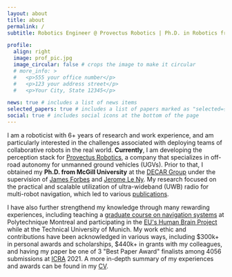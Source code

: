 ```yaml
---
layout: about
title: about
permalink: /
subtitle: Robotics Engineer @ Provectus Robotics | Ph.D. in Robotics from McGill University

profile:
  align: right
  image: prof_pic.jpg
  image_circular: false # crops the image to make it circular
  # more_info: >
  #   <p>555 your office number</p>
  #   <p>123 your address street</p>
  #   <p>Your City, State 12345</p>

news: true # includes a list of news items
selected_papers: true # includes a list of papers marked as "selected={true}"
social: true # includes social icons at the bottom of the page
---
```


I am a roboticist with 6+ years of research and work experience, and am particularly interested in the challenges associated with deploying teams of collaborative robots in the real world. **Currently**, I am developing the perception stack for [Provectus Robotics](https://www.rheinmetall.com/en/company/subsidiaries/provectus-robotics-solutions), a company that specializes in off-road autonomy for unmanned ground vehicles (UGVs). Prior to that, I obtained my **Ph.D. from McGill University** at the [DECAR Group](https://www.decar.ca) under the supervision of [James Forbes](https://www.mcgill.ca/mecheng/james-forbes) and [Jerome Le Ny](https://www.professeurs.polymtl.ca/jerome.le-ny/). My research focused on the practical and scalable utilization of ultra-wideband (UWB) radio for multi-robot navigation, which led to various [publications](publications).

I have also further strengthend my knowledge through many rewarding experiences, including teaching a [graduate course on navigation systems](https://www.polymtl.ca/programmes/cours/systemes-de-navigation) at Polytechnique Montreal and participating in the [EU's Human Brain Project](https://www.humanbrainproject.eu/en/) while at the Technical University of Munich. My work ethic and contributions have been acknowledged in various ways, including $300k+ in personal awards and scholarships, $440k+ in grants with my colleagues, and having my paper be one of 3 "Best Paper Award" finalists among 4056 submissions at [ICRA](https://www.ieee-ras.org/conferences-workshops/fully-sponsored/icra) 2021. A more in-depth summary of my experiences and awards can be found in my [CV](cv).
